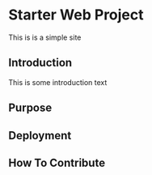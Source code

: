 # Starter Web Project

This is is a simple site

## Introduction

This is some introduction text

## Purpose

## Deployment

## How To Contribute
